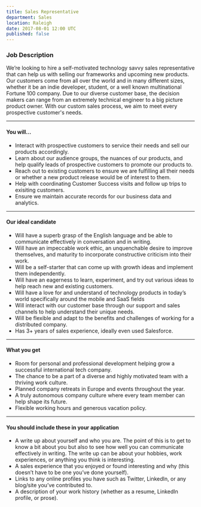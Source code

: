 ```yaml
---
title: Sales Representative
department: Sales
location: Raleigh
date: 2017-08-01 12:00 UTC
published: false
---
```


### Job Description

We’re looking to hire a self-motivated technology savvy sales representative that can help us with selling our frameworks and upcoming new products. Our customers come from all over the world and in many different sizes, whether it be an indie developer, student, or a well known multinational Fortune 100 company. Due to our diverse customer base, the decision makers can range from an extremely technical engineer to a big picture product owner. With our custom sales process, we aim to meet every prospective customer's needs.

* * *

#### You will…

*   Interact with prospective customers to service their needs and sell our products accordingly.
*   Learn about our audience groups, the nuances of our products, and help qualify leads of prospective customers to promote our products to.
*   Reach out to existing customers to ensure we are fulfilling all their needs or whether a new product release would be of interest to them.
*   Help with coordinating Customer Success visits and follow up trips to exisiting customers.
*   Ensure we maintain accurate records for our business data and analytics.

* * *

#### Our ideal candidate

*   Will have a superb grasp of the English language and be able to communicate effectively in conversation and in writing.
*   Will have an impeccable work ethic, an unquenchable desire to improve themselves, and maturity to incorporate constructive criticism into their work.
*   Will be a self-starter that can come up with growth ideas and implement them independently.
*   Will have an eagerness to learn, experiment, and try out various ideas to help reach new and existing customers.
*   Will have a love for and understand of technology products in today’s world specifically around the mobile and SaaS fields
*   Will interact with our customer base through our support and sales channels to help understand their unique needs.
*   Will be flexible and adapt to the benefits and challenges of working for a distributed company.
*   Has 3+ years of sales experience, ideally even used Salesforce.

* * *

#### What you get

*   Room for personal and professional development helping grow a successful international tech company.
*   The chance to be a part of a diverse and highly motivated team with a thriving work culture.
*   Planned company retreats in Europe and events throughout the year.
*   A truly autonomous company culture where every team member can help shape its future.
*   Flexible working hours and generous vacation policy.

* * *

#### You should include these in your application

*   A write up about yourself and who you are. The point of this is to get to know a bit about you but also to see how well you can communicate effectively in writing. The write up can be about your hobbies, work experiences, or anything you think is interesting.
*   A sales experience that you enjoyed or found interesting and why (this doesn’t have to be one you’ve done yourself).
*   Links to any online profiles you have such as Twitter, LinkedIn, or any blog/site you’ve contributed to.
*   A description of your work history (whether as a resume, LinkedIn profile, or prose).
